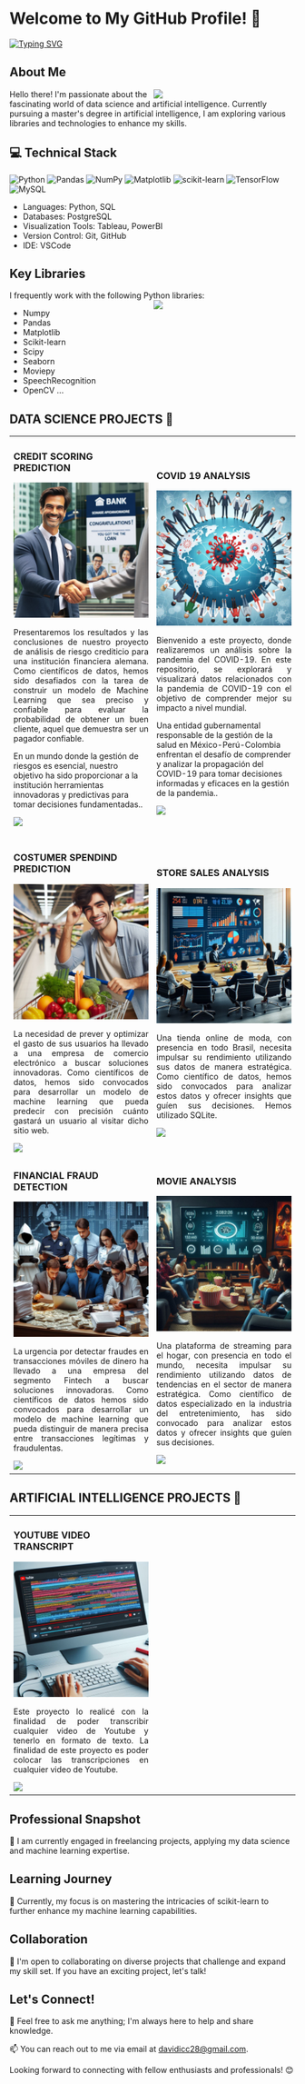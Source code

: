 # Welcome to My GitHub Profile! 👋

<a href="https://git.io/typing-svg"><img src="https://readme-typing-svg.herokuapp.com?font=Fibra+Cade&weight=500&size=41&pause=1000&color=29F719&background=E3FF2700&center=true&vCenter=true&random=false&width=435&lines=Data+Scientist" alt="Typing SVG" /></a>

## About Me
<picture> <img align="right" src="https://github.com/7oSkaaa/7oSkaaa/blob/main/Images/Right_Side.gif?raw=true" width = 250px></picture>
Hello there! I'm passionate about the fascinating world of data science and artificial intelligence. Currently pursuing a master's degree in artificial intelligence, I am exploring various libraries and technologies to enhance my skills.

## 💻 Technical Stack
![Python](https://img.shields.io/badge/python-3670A0?style=for-the-badge&logo=python&logoColor=ffdd54) ![Pandas](https://img.shields.io/badge/pandas-%23150458.svg?style=for-the-badge&logo=pandas&logoColor=white) ![NumPy](https://img.shields.io/badge/numpy-%23013243.svg?style=for-the-badge&logo=numpy&logoColor=white) ![Matplotlib](https://img.shields.io/badge/Matplotlib-%23ffffff.svg?style=for-the-badge&logo=Matplotlib&logoColor=black)
![scikit-learn](https://img.shields.io/badge/scikit--learn-%23F7931E.svg?style=for-the-badge&logo=scikit-learn&logoColor=white) ![TensorFlow](https://img.shields.io/badge/TensorFlow-%23FF6F00.svg?style=for-the-badge&logo=TensorFlow&logoColor=white)
 ![MySQL](https://img.shields.io/badge/mysql-%2300000f.svg?style=for-the-badge&logo=mysql&logoColor=white)

* Languages: Python, SQL
* Databases: PostgreSQL
* Visualization Tools: Tableau, PowerBI
* Version Control: Git, GitHub
* IDE: VSCode

## Key Libraries
I frequently work with the following Python libraries:
<picture> <img align="right" src="https://github.com/7oSkaaa/7oSkaaa/blob/main/Images/about_me.gif?raw=true" width = 250px></picture>
* Numpy
* Pandas
* Matplotlib
* Scikit-learn
* Scipy
* Seaborn
* Moviepy
* SpeechRecognition
* OpenCV
...


## DATA SCIENCE PROJECTS 🚀

<table>
<tr>
 
<td width="50%">
<h3>CREDIT SCORING PREDICTION</h3>
<div>
<a href="https://github.com/davidcarrillo10288/Credit-Scoring-Prediction" target="_blank"><img src="https://github.com/davidcarrillo10288/Hyperblog/blob/master/imagenes/credit%20scoring.jpeg" width="100%" alt="Curso básico android"></a>
<p align="justify">Presentaremos los resultados y las conclusiones de nuestro proyecto de análisis de riesgo crediticio para una institución financiera alemana. Como científicos de datos, hemos sido desafiados con la tarea de construir un modelo de Machine Learning que sea preciso y confiable para evaluar la probabilidad de obtener un buen cliente, aquel que demuestra ser un pagador confiable.

En un mundo donde la gestión de riesgos es esencial, nuestro objetivo ha sido proporcionar a la institución herramientas innovadoras y predictivas para tomar decisiones fundamentadas..</p>
<a href="https://github.com/davidcarrillo10288/Credit-Scoring-Prediction" target="_blank">
<img src="https://img.shields.io/badge/CÓDIGO-54A5DA?style=for-the-badge&logo=github&logoColor=white">
</a>
</div>                                            
</td>

<td width="50%">
<h3>COVID 19 ANALYSIS</h3>
<div>                                       
<a href="https://github.com/davidcarrillo10288/Covid-19-analysis" target="_blank"><img src="https://github.com/davidcarrillo10288/Hyperblog/blob/master/imagenes/covid19.jpeg" width="100%" alt="Curso arquitectura MVVM"></a>
<p align="justify">Bienvenido a este proyecto, donde realizaremos un análisis sobre la pandemia del COVID-19. En este repositorio, se explorará y visualizará datos relacionados con la pandemia de COVID-19 con el objetivo de comprender mejor su impacto a nivel mundial.

Una entidad gubernamental responsable de la gestión de la salud en México-Perú-Colombia enfrentan el desafío de comprender y analizar la propagación del COVID-19 para tomar decisiones informadas y eficaces en la gestión de la pandemia..</p>
</div>                                                             
<a href="https://github.com/davidcarrillo10288/Covid-19-analysis" target="_blank">
<img src="https://img.shields.io/badge/C%C3%93DIGO-7FBC7F?style=for-the-badge&logo=github&logoColor=white">
</a>
</td>
</tr>

<tr>
<td width="50%">
<h3>COSTUMER SPENDIND PREDICTION</h3>
<div>                                       
<a href="https://github.com/davidcarrillo10288/CUSTOMER-SPENDING-PREDICTION" target="_blank"><img src="https://github.com/davidcarrillo10288/Hyperblog/blob/master/imagenes/consumer%20spending.jpeg" width=="100%" alt="Curso arquitectura MVVM"></a>
<p align="justify">La necesidad de prever y optimizar el gasto de sus usuarios ha llevado a una empresa de comercio electrónico a buscar soluciones innovadoras. Como científicos de datos, hemos sido convocados para desarrollar un modelo de machine learning que pueda predecir con precisión cuánto gastará un usuario al visitar dicho sitio web.</p>
</div>                                                             
<a href="https://github.com/davidcarrillo10288/CUSTOMER-SPENDING-PREDICTION" target="_blank">
<img src="https://img.shields.io/badge/C%C3%93DIGO-7FBC7F?style=for-the-badge&logo=github&logoColor=white">
</a>
</td>
 
<td width="50%">
<h3>STORE SALES ANALYSIS</h3>
<div>                                       
<a href="https://github.com/davidcarrillo10288/Store_Sales_Analysis" target="_blank"><img src="https://github.com/davidcarrillo10288/Hyperblog/blob/master/imagenes/store%20sales%20analysis.jpeg" width=="100%" alt="Curso básico android"></a>
<p align="justify">Una tienda online de moda, con presencia en todo Brasil, necesita impulsar su rendimiento utilizando sus datos de manera estratégica. Como científico de datos, hemos sido convocados para analizar estos datos y ofrecer insights que guíen sus decisiones. Hemos utilizado SQLite.</p>
</div>                                                             
<a href="https://github.com/davidcarrillo10288/Store_Sales_Analysis" target="_blank">
<img src="https://img.shields.io/badge/C%C3%93DIGO-7FBC7F?style=for-the-badge&logo=github&logoColor=white">
</a>
</td>
</tr>

<tr>
<td width="50%">
<h3>FINANCIAL FRAUD DETECTION</h3>
<div>                                       
<a href="https://github.com/davidcarrillo10288/Covid-19-analysis" target="_blank"><img src="https://github.com/davidcarrillo10288/Hyperblog/blob/master/imagenes/financial%20fraud%20detection.jpeg" width=="100%" alt="Curso arquitectura MVVM"></a>
<p align="justify">La urgencia por detectar fraudes en transacciones móviles de dinero ha llevado a una empresa del segmento Fintech a buscar soluciones innovadoras. Como científicos de datos hemos sido convocados para desarrollar un modelo de machine learning que pueda distinguir de manera precisa entre transacciones legítimas y fraudulentas.</p>
</div>                                                             
<a href="https://github.com/davidcarrillo10288/Financial-Fraud-Detection" target="_blank">
<img src="https://img.shields.io/badge/C%C3%93DIGO-7FBC7F?style=for-the-badge&logo=github&logoColor=white">
</a>
</td>

<td width="50%">
<h3>MOVIE ANALYSIS</h3>
<div>                                       
<a href="https://github.com/davidcarrillo10288/Movie_analysis" target="_blank"><img src="https://github.com/davidcarrillo10288/Hyperblog/blob/master/imagenes/movie_analysis.jpeg" width=="100%" alt="Curso básico android"></a>
<p align="justify">Una plataforma de streaming para el hogar, con presencia en todo el mundo, necesita impulsar su rendimiento utilizando datos de tendencias en el sector de manera estratégica. Como científico de datos especializado en la industria del entretenimiento, has sido convocado para analizar estos datos y ofrecer insights que guíen sus decisiones.</p>
</div>                                                             
<a href="https://github.com/davidcarrillo10288/Movie_analysis" target="_blank">
<img src="https://img.shields.io/badge/C%C3%93DIGO-7FBC7F?style=for-the-badge&logo=github&logoColor=white">
</a>
</td>
</tr>

</table> 




## ARTIFICIAL INTELLIGENCE PROJECTS 🚀

<table>
<tr>
<td width="50%">
<h3>YOUTUBE VIDEO TRANSCRIPT</h3>
<div>
<a href="https://github.com/davidcarrillo10288/Transcripcion-cualquier-video-de-youtube" target="_blank"><img src="https://github.com/davidcarrillo10288/Hyperblog/blob/master/imagenes/youtube%20video%20transcript.jpeg" width="100%" alt="Curso básico android"></a>
<p align="justify">Este proyecto lo realicé con la finalidad de poder transcribir cualquier video de Youtube y tenerlo en formato de texto. La finalidad de este proyecto es poder colocar las transcripciones en cualquier video de Youtube.</p>
<a href="https://github.com/davidcarrillo10288/Transcripcion-cualquier-video-de-youtube" target="_blank">
<img src="https://img.shields.io/badge/CÓDIGO-54A5DA?style=for-the-badge&logo=github&logoColor=white">
</a>
</div>                                            
</td>

<td width="50%">
</td>
</tr>
 
</table> 


## Professional Snapshot
🔭 I am currently engaged in freelancing projects, applying my data science and machine learning expertise.

## Learning Journey
🌱 Currently, my focus is on mastering the intricacies of scikit-learn to further enhance my machine learning capabilities.

## Collaboration
👯 I'm open to collaborating on diverse projects that challenge and expand my skill set. If you have an exciting project, let's talk!

## Let's Connect!
💬 Feel free to ask me anything; I'm always here to help and share knowledge.

📫 You can reach out to me via email at davidicc28@gmail.com.

Looking forward to connecting with fellow enthusiasts and professionals! 😊

